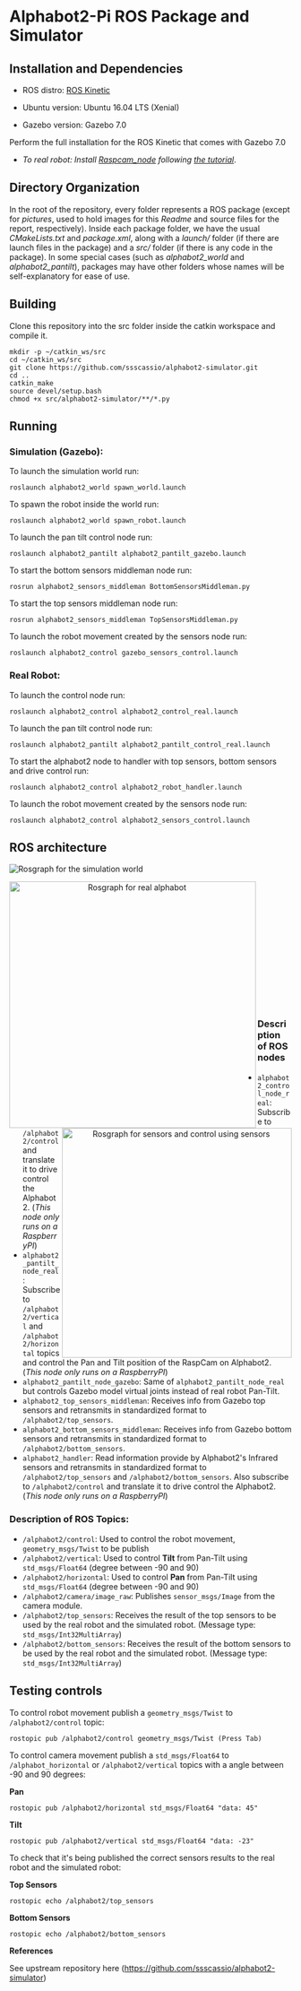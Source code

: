# Alphabot2-Pi ROS Package and Simulator

## Installation and Dependencies

- ROS distro: [ROS Kinetic](http://wiki.ros.org/kinetic/Installation/Ubuntu)

- Ubuntu version: Ubuntu 16.04 LTS (Xenial)

- Gazebo version: Gazebo 7.0

Perform the full installation for the ROS Kinetic that comes with Gazebo 7.0

- _To real robot: Install [Raspcam_node](https://github.com/UbiquityRobotics/raspicam_node) following [the tutorial](https://github.com/UbiquityRobotics/raspicam_node#installation)_.

## Directory Organization
In the root of the repository, every folder represents a ROS package (except for _pictures_, used to hold images for this _Readme_ and source files for the report, respectively). Inside each package folder, we have the usual _CMakeLists.txt_ and _package.xml_, along with a _launch/_ folder (if there are launch files in the package) and a _src/_ folder (if there is any code in the package). In some special cases (such as _alphabot2_world_ and _alphabot2_pantilt_), packages may have other folders whose names will be self-explanatory for ease of use.

## Building

Clone this repository into the src folder inside the catkin workspace and compile it.

```
mkdir -p ~/catkin_ws/src
cd ~/catkin_ws/src
git clone https://github.com/ssscassio/alphabot2-simulator.git
cd ..
catkin_make
source devel/setup.bash
chmod +x src/alphabot2-simulator/**/*.py
```

## Running

### Simulation (Gazebo):

To launch the simulation world run:

```
roslaunch alphabot2_world spawn_world.launch
```

To spawn the robot inside the world run:

```
roslaunch alphabot2_world spawn_robot.launch
```

To launch the pan tilt control node run:

```
roslaunch alphabot2_pantilt alphabot2_pantilt_gazebo.launch
```

To start the bottom sensors middleman node run:

```
rosrun alphabot2_sensors_middleman BottomSensorsMiddleman.py
```

To start the top sensors middleman node run:

```
rosrun alphabot2_sensors_middleman TopSensorsMiddleman.py
```

To launch the robot movement created by the sensors node run:

```
roslaunch alphabot2_control gazebo_sensors_control.launch
```

### Real Robot:

To launch the control node run:

```
roslaunch alphabot2_control alphabot2_control_real.launch
```

To launch the pan tilt control node run:

```
roslaunch alphabot2_pantilt alphabot2_pantilt_control_real.launch
```

To start the alphabot2 node to handler with top sensors, bottom sensors and drive control run:

```
roslaunch alphabot2_control alphabot2_robot_handler.launch
```

To launch the robot movement created by the sensors node run:

```
roslaunch alphabot2_control alphabot2_sensors_control.launch
```

## ROS architecture

![Rosgraph for the simulation world](pictures/arch-gazebo.png)

<p align="center"> 
<img src="pictures/arch-real.png" align="left" width=440 alt="Rosgraph for real alphabot">
<img src="pictures/arch.png" align="right" width=410 alt="Rosgraph for sensors and control using sensors">
</p>
<br><br><br><br><br><br><br><br><br><br><br><br><br>

### Description of ROS nodes

- `alphabot2_control_node_real`: Subscribe to `/alphabot2/control` and translate it to drive control the Alphabot2. (_This node only runs on a RaspberryPI_)
- `alphabot2_pantilt_node_real`: Subscribe to `/alphabot2/vertical` and `/alphabot2/horizontal` topics and control the Pan and Tilt position of the RaspCam on Alphabot2. (_This node only runs on a RaspberryPI_)
- `alphabot2_pantilt_node_gazebo`: Same of `alphabot2_pantilt_node_real` but controls Gazebo model virtual joints instead of real robot Pan-Tilt.
- `alphabot2_top_sensors_middleman`: Receives info from Gazebo top sensors and retransmits in standardized format to `/alphabot2/top_sensors`.
- `alphabot2_bottom_sensors_middleman`: Receives info from Gazebo bottom sensors and retransmits in standardized format to `/alphabot2/bottom_sensors`.
- `alphabot2_handler`: Read information provide by Alphabot2's Infrared sensors and retransmits in standardized format to `/alphabot2/top_sensors` and `/alphabot2/bottom_sensors`. Also subscribe to `/alphabot2/control` and translate it to drive control the Alphabot2. (_This node only runs on a RaspberryPI_)

### Description of ROS Topics:

- `/alphabot2/control`: Used to control the robot movement, `geometry_msgs/Twist` to be publish
- `/alphabot2/vertical`: Used to control **Tilt** from Pan-Tilt using `std_msgs/Float64` (degree between -90 and 90)
- `/alphabot2/horizontal`: Used to control **Pan** from Pan-Tilt using `std_msgs/Float64` (degree between -90 and 90)
- `/alphabot2/camera/image_raw`: Publishes `sensor_msgs/Image` from the camera module.
- `/alphabot2/top_sensors`: Receives the result of the top sensors to be used by the real robot and the simulated robot. (Message type: `std_msgs/Int32MultiArray`)
- `/alphabot2/bottom_sensors`: Receives the result of the bottom sensors to be used by the real robot and the simulated robot. (Message type: `std_msgs/Int32MultiArray`)

## Testing controls

To control robot movement publish a `geometry_msgs/Twist` to `/alphabot2/control` topic:

```
rostopic pub /alphabot2/control geometry_msgs/Twist (Press Tab)
```

To control camera movement publish a `std_msgs/Float64` to `/alphabot_horizontal` or `/alphabot2/vertical` topics with a angle between -90 and 90 degrees:

**Pan**

```
rostopic pub /alphabot2/horizontal std_msgs/Float64 "data: 45"
```

**Tilt**

```
rostopic pub /alphabot2/vertical std_msgs/Float64 "data: -23"
```

To check that it's being published the correct sensors results to the real robot and the simulated robot:

**Top Sensors**

```
rostopic echo /alphabot2/top_sensors
```

**Bottom Sensors**

```
rostopic echo /alphabot2/bottom_sensors
```

**References**

See upstream repository here (https://github.com/ssscassio/alphabot2-simulator)
